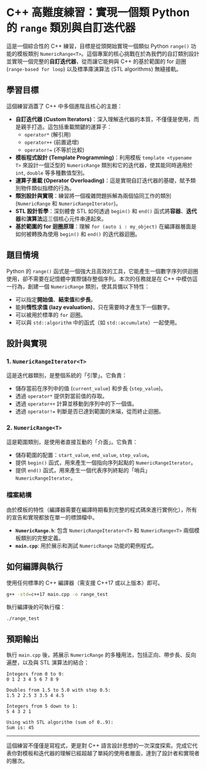 # C++ 高難度練習：實現一個類 Python 的 `range` 類別與自訂迭代器

這是一個綜合性的 C++ 練習，目標是從頭開始實現一個類似 Python `range()` 功能的模板類別 `NumericRange<T>`。這個專案的核心挑戰在於為我們的自訂類別設計並實現一個完整的**自訂迭代器**，從而讓它能夠與 C++ 的基於範圍的 for 迴圈 (`range-based for loop`) 以及標準庫演算法 (STL algorithms) 無縫接軌。

## 學習目標

這個練習涵蓋了 C++ 中多個進階且核心的主題：

*   **自訂迭代器 (Custom Iterators)**：深入理解迭代器的本質，不僅僅是使用，而是親手打造。這包括重載關鍵的運算子：
    *   `operator*` (解引用)
    *   `operator++` (前置遞增)
    *   `operator!=` (不等於比較)
*   **模板程式設計 (Template Programming)**：利用模板 `template <typename T>` 來設計一個泛型的 `NumericRange` 類別和它的迭代器，使其能同時適用於 `int`, `double` 等多種數值型別。
*   **運算子重載 (Operator Overloading)**：這是實現自訂迭代器的基礎，賦予類別物件類似指標的行為。
*   **類別設計與實現**：練習將一個複雜問題拆解為兩個協同工作的類別 (`NumericRange` 和 `NumericRangeIterator`)。
*   **STL 設計哲學**：深刻體會 STL 如何透過 `begin()` 和 `end()` 函式將**容器**、**迭代器**和**演算法**這三個核心元件串連起來。
*   **基於範圍的 for 迴圈原理**：理解 `for (auto i : my_object)` 在編譯器層面是如何被轉換為使用 `begin()` 和 `end()` 的迭代器迴圈。

## 題目情境

Python 的 `range()` 函式是一個強大且高效的工具，它能產生一個數字序列供迴圈使用，卻不需要在記憶體中實際儲存整個序列。本次的任務就是在 C++ 中模仿這一行為，創建一個 `NumericRange` 類別，使其具備以下特性：

*   可以指定**開始值**、**結束值**和**步長**。
*   能夠**惰性求值 (lazy evaluation)**，只在需要時才產生下一個數字。
*   可以被用於標準的 `for` 迴圈。
*   可以與 `std::algorithm` 中的函式（如 `std::accumulate`）一起使用。

## 設計與實現

### 1. `NumericRangeIterator<T>`
這是迭代器類別，是整個系統的「引擎」。它負責：
*   儲存當前在序列中的值 (`current_value`) 和步長 (`step_value`)。
*   透過 `operator*` 提供對當前值的存取。
*   透過 `operator++` 計算並移動到序列中的下一個值。
*   透過 `operator!=` 判斷是否已達到範圍的末端，從而終止迴圈。

### 2. `NumericRange<T>`
這是範圍類別，是使用者直接互動的「介面」。它負責：
*   儲存範圍的配置：`start_value`, `end_value`, `step_value`。
*   提供 `begin()` 函式，用來產生一個指向序列起點的 `NumericRangeIterator`。
*   提供 `end()` 函式，用來產生一個代表序列終點的「哨兵」`NumericRangeIterator`。

### 檔案結構

由於模板的特性（編譯器需要在編譯時期看到完整的程式碼來進行實例化），所有的宣告和實現都放在單一的標頭檔中。

*   **`NumericRange.h`**: 包含 `NumericRangeIterator<T>` 和 `NumericRange<T>` 兩個模板類別的完整定義。
*   **`main.cpp`**: 用於展示和測試 `NumericRange` 功能的範例程式。

## 如何編譯與執行

使用任何標準的 C++ 編譯器（需支援 C++17 或以上版本）即可。

```bash
g++ -std=c++17 main.cpp -o range_test
```
執行編譯後的可執行檔：
```bash
./range_test
```

## 預期輸出

執行 `main.cpp` 後，將展示 `NumericRange` 的多種用法，包括正向、帶步長、反向遍歷，以及與 STL 演算法的結合：

```
Integers from 0 to 9:
0 1 2 3 4 5 6 7 8 9 

Doubles from 1.5 to 5.0 with step 0.5:
1.5 2 2.5 3 3.5 4 4.5 

Integers from 5 down to 1:
5 4 3 2 1 

Using with STL algorithm (sum of 0..9):
Sum is: 45
```

---
這個練習不僅僅是寫程式，更是對 C++ 語言設計思想的一次深度探索。完成它代表你對模板和迭代器的理解已經超越了單純的使用者層面，達到了設計者和實現者的層次。